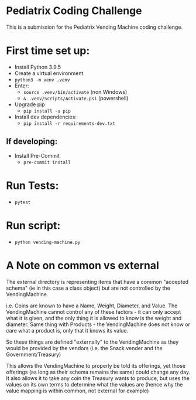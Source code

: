 # Pediatrix Coding Challenge

This is a submission for the Pediatrix Vending Machine coding challenge.

# First time set up:

* Install Python 3.9.5
* Create a virtual environment
 * `python3 -m venv .venv`
 * Enter:
   * `source .venv/bin/activate` (non Windows)
   * `& .venv/Scripts/Activate.ps1` (powershell)
 * Upgrade pip
   * `pip install -u pip`
* Install dev dependencies:
  * `pip install -r requirements-dev.txt`

## If developing:
* Install Pre-Commit
  * `pre-commit install`

# Run Tests:

* `pytest`


# Run script:

* `python vending-machine.py`


# A Note on common vs external

The external directory is representing items that have a common "accepted schema" (ie in this case a class object) but are not controlled by the VendingMachine.

i.e. Coins are known to have a Name, Weight, Diameter, and Value. The VendingMachine cannot control any of these factors - it can only accept what it is given, and the only thing it is allowed to know is the weight and diameter. Same thing with Products - the VendingMachine does not know or care what a product is, only that it knows its value.

So these things are defined "externally" to the VendingMachine as they would be provided by the vendors (i.e. the Snack vender and the Government/Treasury)

This allows the VendingMachine to properly be told its offerings, yet those offerings (as long as their schema remains the same) could change any day. It also allows it to take any coin the Treasury wants to produce, but uses the values on its own terms to determine what the values are (hence why the value mapping is within common, not external for example)
